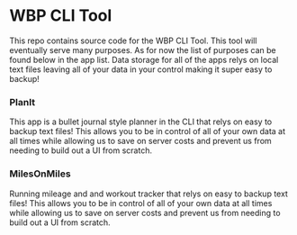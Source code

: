 # WBP CLI Tool

This repo contains source code for the WBP CLI Tool. This tool will eventually serve many purposes.
As for now the list of purposes can be found below in the app list. Data storage for all of the apps
relys on local text files leaving all of your data in your control making it super easy to backup!

### PlanIt

This app is a bullet journal style planner in the CLI that relys on easy to backup text files!
This allows you to be in control of all of your own data at all times while allowing us to 
save on server costs and prevent us from needing to build out a UI from scratch.

### MilesOnMiles

Running mileage and and workout tracker that relys on easy to backup text files!
This allows you to be in control of all of your own data at all times while allowing us to 
save on server costs and prevent us from needing to build out a UI from scratch.
